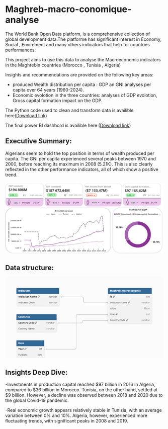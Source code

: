 # Maghreb-macro-conomique-analyse

The World Bank Open Data platform, is a comprehensive collection of global development data.The platforme has significant interest in Economy, Social , Envirement and many others indicators that help for countries performances. 

This project aims to use this data to analyse the Macroeconomic indicators in the Maghrebin countries (Morocco , Tunisia , Algeria)

Insights and recommendations are provided on the following key areas:

  - produced Wealth distribution per capita : GDP an GNI analyses per capita over 64 years (1960-2024).
  - Economic evolotion in the three countries: analyses of GDP evolotion, Gross capital formation impact on the GDP. 

The Python code used to clean and transform data is availible here([Download link]())

The final power BI dashbord is availible here ([Download link](https://1drv.ms/u/c/1a47f50edb86c182/ERpaFo0GdB9FoSgjdL6U1goBduqns3pPneoJodGwusZXIw?e=BgCXJo))

## Executive Summary:
Algerians seem to hold the top position in terms of wealth produced per capita. The GNI per capita experienced several peaks between 1970 and 2000, before reaching its maximum in 2008 (5.21K). This is also clearly reflected in the other performance indicators, all of which show a positive trend.

![alt](https://github.com/anassmar/Maghreb-macro-conomique-analyse/blob/main/summary.png?raw=true)

## Data structure:

![alt](https://github.com/anassmar/Maghreb-macro-conomique-analyse/blob/19cc0b54b1fbe621a1e4cc60582f24c416292b21/Data%20structure.png)

## Insights Deep Dive:

-Investments in production capital reached $97 billion in 2016 in Algeria, compared to $36 billion in Morocco. 
Tunisia, on the other hand, settled at $9 billion. However, a decline was observed between 2018 and 2020 due to the global Covid-19 pandemic.

-Real economic growth appears relatively stable in Tunisia, with an average variation between 0% and 10%. 
Algeria, however, experienced more fluctuating trends, with significant peaks in 2008 and 2019.
